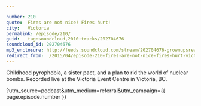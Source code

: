 ```yaml
---

number: 210
quote:  Fires are not nice! Fires hurt!
city:   Victoria
permalink: /episode/210/
guid:   tag:soundcloud,2010:tracks/202704676
soundcloud_id: 202704676
mp3_enclosure: http://feeds.soundcloud.com/stream/202704676-grownupsreadthingstheywroteaskids-s2e10.mp3
redirect_from:  /2015/04/episode-210-fires-are-not-nice-fires-hurt-victoria/
---
```


Childhood pyrophobia, a sister pact, and a plan to rid the world of nuclear bombs. Recorded live at the Victoria Event Centre in Victoria, BC.



?utm_source=podcast&utm_medium=referral&utm_campaign={{ page.episode.number }}